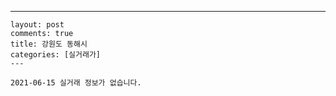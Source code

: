 ---
    layout: post
    comments: true
    title: 강원도 동해시
    categories: [실거래가]
    ---

    2021-06-15 실거래 정보가 없습니다.

    